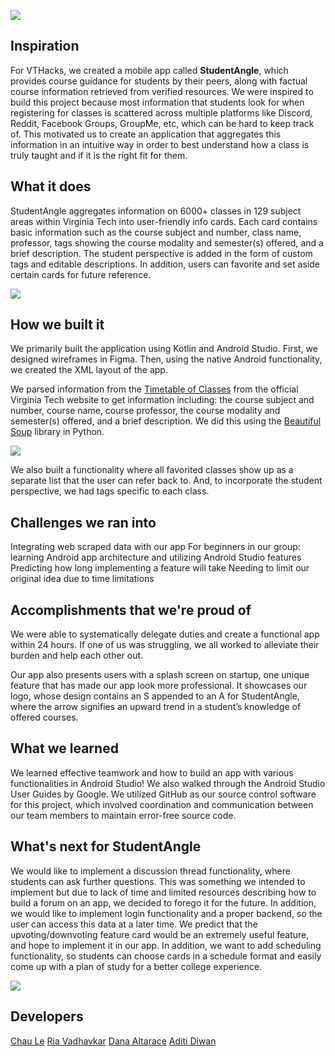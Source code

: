 ![](https://i.imgur.com/tHwZdAy.png)

## Inspiration
For VTHacks, we created a mobile app called **StudentAngle**, which provides course guidance for students by their peers, along with factual course information retrieved from verified resources. We were inspired to build this project because most information that students look for when registering for classes is scattered across multiple platforms like Discord, Reddit, Facebook Groups, GroupMe, etc, which can be hard to keep track of. This motivated us to create an application that aggregates this information in an intuitive way in order to best understand how a class is truly taught and if it is the right fit for them.  

## What it does
StudentAngle aggregates information on 6000+ classes in 129 subject areas within Virginia Tech into user-friendly info cards. Each card contains basic information such as the course subject and number, class name, professor, tags showing the course modality and semester(s) offered, and a brief description. The student perspective is added in the form of custom tags and editable descriptions. In addition, users can favorite and set aside certain cards for future reference.

![](https://i.imgur.com/dQpYlb6.png)

 
## How we built it
We primarily built the application using Kotlin and Android Studio. First, we designed wireframes in Figma. Then, using the native Android functionality, we created the XML layout of the app. 

We parsed information from the [Timetable of Classes](https://apps.es.vt.edu/ssb/HZSKVTSC.P_ProcRequest) from the official Virginia Tech website to get information including: the course subject and number, course name, course professor, the course modality and semester(s) offered, and a brief description. We did this using the  [Beautiful Soup](https://www.crummy.com/software/BeautifulSoup/bs4/doc/) library in Python.

![](https://i.imgur.com/qrEWEZ6.png)


We also built a functionality where all favorited classes show up as a separate list that the user can refer back to. And, to incorporate the student perspective, we had tags specific to each class.

## Challenges we ran into
Integrating web scraped data with our app
For beginners in our group: learning Android app architecture and utilizing Android Studio features
Predicting how long implementing a feature will take 
Needing to limit our original idea due to time limitations 

## Accomplishments that we're proud of
We were able to systematically delegate duties and create a functional app within 24 hours. If one of us was struggling, we all worked to alleviate their burden and help each other out. 

Our app also presents users with a splash screen on startup, one unique feature that has made our app look more professional. It showcases our logo, whose design contains an S appended to an A for StudentAngle, where the arrow signifies an upward trend in a student’s knowledge of offered courses.

## What we learned
We learned effective teamwork and how to build an app with various functionalities in Android Studio! We also walked through the Android Studio User Guides by Google. We utilized GitHub as our source control software for this project, which involved coordination and communication between our team members to maintain error-free source code. 

## What's next for StudentAngle
We would like to implement a discussion thread functionality, where students can ask further questions. This was something we intended to implement but due to lack of time and limited resources describing how to build a forum on an app, we decided to forego it for the future. In addition, we would like to implement login functionality and a proper backend, so the user can access this data at a later time. We predict that the upvoting/downvoting feature card would be an extremely useful feature, and hope to implement it in our app. In addition, we want to add scheduling functionality, so students can choose cards in a schedule format and easily come up with a plan of study for a better college experience.

![](https://i.imgur.com/5yOUpCp.png)


## Developers
[Chau Le](https://www.linkedin.com/in/chau-le-80b713192/)
[Ria Vadhavkar](https://www.linkedin.com/in/riavadhavkar/)
[Dana Altarace](https://www.linkedin.com/in/dana-altarace-20b498196/)
[Aditi Diwan](https://www.linkedin.com/in/aditi-diwan/)
